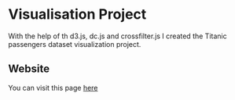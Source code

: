 # Visualisation Project

With the help of th d3.js, dc.js and crossfilter.js I created the Titanic passengers dataset visualization project.

## Website

You can visit this page [here](https://django-project11.herokuapp.com/)
